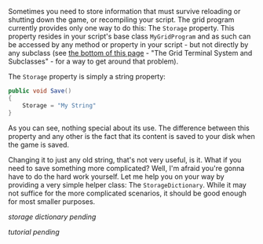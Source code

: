 Sometimes you need to store information that must survive reloading or shutting down the game, or recompiling your script. The grid program currently provides only one way to do this: The `Storage` property. This property resides in your script's base class `MyGridProgram` and as such can be accessed by any method or property in your script - but not directly by any subclass (see [the bottom of this page](https://github.com/malware-dev/MDK-SE/wiki/The-Grid-Terminal-System#the-grid-terminal-system-and-subclasses) - "The Grid Terminal System and Subclasses" - for a way to get around that problem).

The `Storage` property is simply a string property:
```csharp
public void Save()
{
    Storage = "My String"
}
```
As you can see, nothing special about its use. The difference between this property and any other is the fact that its content is saved to your disk when the game is saved.

Changing it to just any old string, that's not very useful, is it. What if you need to save something more complicated? Well, I'm afraid you're gonna have to do the hard work yourself. Let me help you on your way by providing a very simple
helper class: The `StorageDictionary`. While it may not suffice for the more complicated scenarios, it should be good enough for most smaller purposes.

_storage dictionary pending_

_tutorial pending_